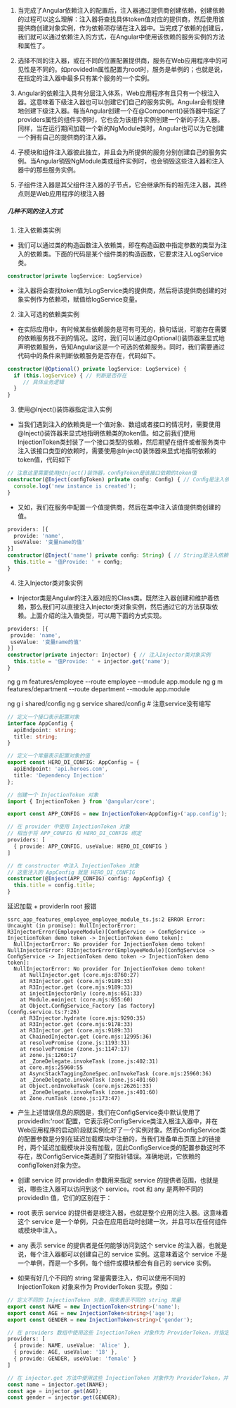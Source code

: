 
1. 当完成了Angular依赖注入的配置后，注入器通过提供商创建依赖，创建依赖的过程可以这么理解：注入器将查找具体token值对应的提供商，然后使用该提供商创建对象实例，作为依赖项存储在注入器中。当完成了依赖的创建后，我们就可以通过依赖注入的方式，在Angular中使用该依赖的服务实例的方法和属性了。 

2. 选择不同的注入器，或在不同的位置配置提供商，服务在Web应用程序中的可见性是不同的。如providedIn属性配置为root时，服务是单例的；也就是说，在指定的注入器中最多只有某个服务的一个实例。

3. Angular的依赖注入具有分层注入体系，Web应用程序有且只有一个根注入器。这意味着下级注入器也可以创建它们自己的服务实例。Angular会有规律地创建下级注入器。每当Angular创建一个在@Component()装饰器中指定了providers属性的组件实例时，它也会为该组件实例创建一个新的子注入器。同样，当在运行期间加载一个新的NgModule类时，Angular也可以为它创建一个拥有自己的提供商的注入器。

4. 子模块和组件注入器彼此独立，并且会为所提供的服务分别创建自己的服务实例。当Angular销毁NgModule类或组件实例时，也会销毁这些注入器和注入器中的那些服务实例。

5. 子组件注入器是其父组件注入器的子节点，它会继承所有的祖先注入器，其终点则是Web应用程序的根注入器


##### 几种不同的注入方式

1. 注入依赖类实例
- 我们可以通过类的构造函数注入依赖类，即在构造函数中指定参数的类型为注入的依赖类。下面的代码是某个组件类的构造函数，它要求注入LogService类。

```ts
constructor(private logService: LogService)
```
- 注入器将会查找token值为LogService类的提供商，然后将该提供商创建的对象实例作为依赖项，赋值给logService变量。

2. 注入可选的依赖类实例
- 在实际应用中，有时候某些依赖服务是可有可无的，换句话说，可能存在需要的依赖服务找不到的情况。这时，我们可以通过@Optional()装饰器来显式地声明依赖服务，告知Angular这是一个可选的依赖服务。同时，我们需要通过代码中的条件来判断依赖服务是否存在，代码如下。
```ts
constructor(@Optional() private logService: LogService) {
  if (this.logService) { // 判断是否存在
     // 具体业务逻辑
  }
}
```

3.  使用@Inject()装饰器指定注入实例
- 当我们遇到注入的依赖类是一个值对象、数组或者接口的情况时，需要使用@Inject()装饰器来显式地指明依赖类的token值。如之前我们使用InjectionToken类封装了一个接口类型的依赖，然后期望在组件或者服务类中注入该接口类型的依赖时，需要使用@Inject()装饰器来显式地指明依赖的token值，代码如下

```ts
// 注意这里需要使用@Inject()装饰器，conﬁgToken是该接口依赖的token值
constructor(@Inject(conﬁgToken) private conﬁg: Conﬁg) { // Conﬁg是注入依赖的类型
  console.log('new instance is created');
}
```

- 又如，我们在服务中配置一个值提供商，然后在类中注入该值提供商创建的值。
```ts
providers: [{
  provide: 'name',
  useValue: '变量name的值'
}]
constructor(@Inject('name') private conﬁg: String) { // String是注入依赖的类型
  this.title = '值Provide: ' + conﬁg;
}
```

4. 注入Injector类对象实例
- Injector类是Angular的注入器对应的Class类。既然注入器创建和维护着依赖，那么我们可以直接注入Injector类对象实例，然后通过它的方法获取依赖。上面介绍的注入值类型，可以用下面的方式实现。

```ts
providers: [{
 provide: 'name',
 useValue: '变量name的值'
}]
constructor(private injector: Injector) { // 注入Injector类对象实例
  this.title = '值Provide: ' + injector.get('name');
}
```


ng g m features/employee --route employee --module app.module
ng g m features/department --route department --module app.module

ng g i shared/conﬁg
ng g service shared/conﬁg # 注意service没有缩写



```ts
// 定义一个接口表示配置对象
interface AppConfig {
  apiEndpoint: string;
  title: string;
}

// 定义一个常量表示配置对象的值
export const HERO_DI_CONFIG: AppConfig = {
  apiEndpoint: 'api.heroes.com',
  title: 'Dependency Injection'
};

// 创建一个 InjectionToken 对象
import { InjectionToken } from '@angular/core';

export const APP_CONFIG = new InjectionToken<AppConfig>('app.config');

// 在 provider 中使用 InjectionToken 对象
// 相当于将 APP_CONFIG 和 HERO_DI_CONFIG 绑定
providers: [
  { provide: APP_CONFIG, useValue: HERO_DI_CONFIG }
]

// 在 constructor 中注入 InjectionToken 对象
// 这里注入的 AppConfig 就是 HERO_DI_CONFIG
constructor(@Inject(APP_CONFIG) config: AppConfig) {
  this.title = config.title;
}

```

延迟加载 + providerIn root 报错

```
ssrc_app_features_employee_employee_module_ts.js:2 ERROR Error: Uncaught (in promise): NullInjectorError: R3InjectorError(EmployeeModule)[ConﬁgService -> ConﬁgService -> InjectionToken demo token -> InjectionToken demo token]: 
  NullInjectorError: No provider for InjectionToken demo token!
NullInjectorError: R3InjectorError(EmployeeModule)[ConﬁgService -> ConﬁgService -> InjectionToken demo token -> InjectionToken demo token]: 
  NullInjectorError: No provider for InjectionToken demo token!
    at NullInjector.get (core.mjs:8760:27)
    at R3Injector.get (core.mjs:9189:33)
    at R3Injector.get (core.mjs:9189:33)
    at injectInjectorOnly (core.mjs:651:33)
    at Module.ɵɵinject (core.mjs:655:60)
    at Object.ConﬁgService_Factory [as factory] (conﬁg.service.ts:7:26)
    at R3Injector.hydrate (core.mjs:9290:35)
    at R3Injector.get (core.mjs:9178:33)
    at R3Injector.get (core.mjs:9189:33)
    at ChainedInjector.get (core.mjs:12995:36)
    at resolvePromise (zone.js:1193:31)
    at resolvePromise (zone.js:1147:17)
    at zone.js:1260:17
    at _ZoneDelegate.invokeTask (zone.js:402:31)
    at core.mjs:25960:55
    at AsyncStackTaggingZoneSpec.onInvokeTask (core.mjs:25960:36)
    at _ZoneDelegate.invokeTask (zone.js:401:60)
    at Object.onInvokeTask (core.mjs:26261:33)
    at _ZoneDelegate.invokeTask (zone.js:401:60)
    at Zone.runTask (zone.js:173:47)
```
- 产生上述错误信息的原因是，我们在ConfigService类中默认使用了providedIn:'root'配置，它表示将ConfigService类注入根注入器中，并在Web应用程序的启动阶段就实例化好了一个实例对象。然而ConfigService类的配置参数是分别在延迟加载模块中注册的，当我们准备单击页面上的链接时，两个延迟加载模块并没有加载，因此ConfigService类的配置参数这时不存在，故ConfigService类遇到了空指针错误。准确地说，它依赖的configToken对象为空。

- 创建 service 时 providedIn 参数用来指定 service 的提供者范围，也就是说，哪些注入器可以访问到这个 service。root 和 any 是两种不同的 providedIn 值，它们的区别在于：

- root 表示 service 的提供者是根注入器，也就是整个应用的注入器。这意味着这个 service 是一个单例，只会在应用启动时创建一次，并且可以在任何组件或模块中注入。
- any 表示 service 的提供者是任何能够访问到这个 service 的注入器，也就是说，每个注入器都可以创建自己的 service 实例。这意味着这个 service 不是一个单例，而是一个多例，每个组件或模块都会有自己的 service 实例。

- 如果有好几个不同的 string 常量需要注入，你可以使用不同的 InjectionToken 对象来作为 ProviderToken 实现，例如：

```ts
// 定义不同的 InjectionToken 对象，用来表示不同的 string 常量
export const NAME = new InjectionToken<string>('name');
export const AGE = new InjectionToken<string>('age');
export const GENDER = new InjectionToken<string>('gender');

// 在 providers 数组中使用这些 InjectionToken 对象作为 ProviderToken，并指定对应的 string 值
providers: [
  { provide: NAME, useValue: 'Alice' },
  { provide: AGE, useValue: '18' },
  { provide: GENDER, useValue: 'female' }
]

// 在 injector.get 方法中使用这些 InjectionToken 对象作为 ProviderToken，并获取对应的 string 值
const name = injector.get(NAME);
const age = injector.get(AGE);
const gender = injector.get(GENDER);
```

